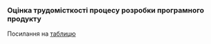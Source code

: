 ### Оцінка трудомісткості процесу розробки програмного продукту

Посилання на [таблицю](https://docs.google.com/spreadsheets/d/1GGZkNKW1QPIHupIXzaQmggjHQ7japKZ-lQm_U2dMyxE/edit?usp=sharing)
